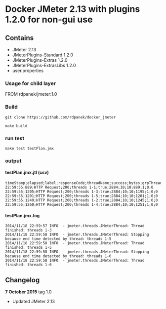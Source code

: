 # Docker JMeter 2.13 with plugins 1.2.0 for non-gui use

## Contains

* JMeter 2.13
* JMeterPlugins-Standard 1.2.0
* JMeterPlugins-Extras 1.2.0
* JMeterPlugins-ExtrasLibs 1.2.0
* user.properties


### Usage for child layer

  FROM rdpanek/jmeter:1.0

### Build
  `git clone https://github.com/rdpanek/docker_jmeter`

  `make build`

### run test
  `make test testPlan.jmx`

### output

#### testPlan.jmx.jtl (csv)
```
timeStamp;elapsed;label;responseCode;threadName;success;bytes;grpThreads;allThreads;Latency;SampleCount;ErrorCount;IdleTime
22:59:55;889;HTTP Request;200;threads 1-1;true;2884;10;10;889;1;0;0
22:59:55;1205;HTTP Request;200;threads 1-3;true;2884;10;10;1195;1;0;0
22:59:55;1201;HTTP Request;200;threads 1-5;true;2884;10;10;1201;1;0;0
22:59:55;1249;HTTP Request;200;threads 1-2;true;2884;10;10;1245;1;0;0
22:59:55;1260;HTTP Request;200;threads 1-4;true;2884;10;10;1251;1;0;0
```

#### testPlan.jmx.log
```
2014/11/18 22:59:57 INFO  - jmeter.threads.JMeterThread: Thread finished: threads 1-3
2014/11/18 22:59:58 INFO  - jmeter.threads.JMeterThread: Stopping because end time detected by thread: threads 1-5
2014/11/18 22:59:58 INFO  - jmeter.threads.JMeterThread: Thread finished: threads 1-5
2014/11/18 22:59:58 INFO  - jmeter.threads.JMeterThread: Stopping because end time detected by thread: threads 1-6
2014/11/18 22:59:58 INFO  - jmeter.threads.JMeterThread: Thread finished: threads 1-6
```

## Changelog
**7 October 2015** tag 1.0
- Updated JMeter 2.13
